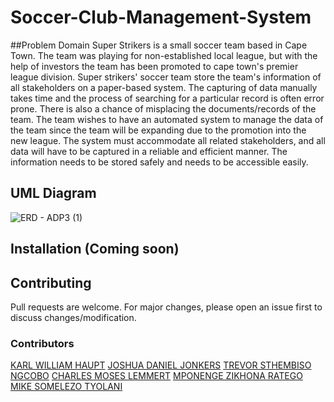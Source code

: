 # Soccer-Club-Management-System

##Problem Domain
Super Strikers is a small soccer team based in Cape Town. The team was playing for non-established local league, but with the help of investors 
the team has been promoted to cape town's premier league division. Super strikers' soccer team store the team's information of all stakeholders on a 
paper-based system. The capturing of data manually takes time and the process of searching for a particular record is often error prone. 
There is also a chance of misplacing the documents/records of the team. The team wishes to have an automated system to manage the data of the team since 
the team will be expanding due to the promotion into the new league. The system must accommodate all related stakeholders, and all data will have to be 
captured in a reliable and efficient manner. The information needs to be stored safely and needs to be accessible easily.   

## UML Diagram
![ERD - ADP3 (1)](https://user-images.githubusercontent.com/69191757/162507808-bfd79fe9-9299-43d1-89a8-8208b712fe2b.png)

## Installation (Coming soon)
<!-- 1. Download/Clone the repository onto your computer and run it using an Java compiler
2. Download/Clone the JAR file to run the application -->

## Contributing
Pull requests are welcome. For major changes, please open an issue first to discuss changes/modification.

### Contributors
[KARL WILLIAM HAUPT](https://github.com/Karl-Haupt)
[JOSHUA DANIEL JONKERS](https://github.com/JoshJonk)
[TREVOR STHEMBISO NGCOBO](https://github.com/TrevorNgcobo)
[CHARLES MOSES LEMMERT](https://github.com/Astro-Alien)
[MPONENGE ZIKHONA RATEGO](https://github.com/MANtor123)
[MIKE SOMELEZO TYOLANI](https://github.com/miketyo)
